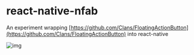 # react-native-nfab

An experiment wrapping [https://github.com/Clans/FloatingActionButton](https://github.com/Clans/FloatingActionButton) into react-native

![img](https://lh3.googleusercontent.com/p5C1RDmpa2kq85Y_78aLfUFbS2Es6GMDrPwl-Q9a7EbjipNPPP3oiRiNbrAqLlWYgb7TJM44jl_KgE4=w2410-h1171-rw)
